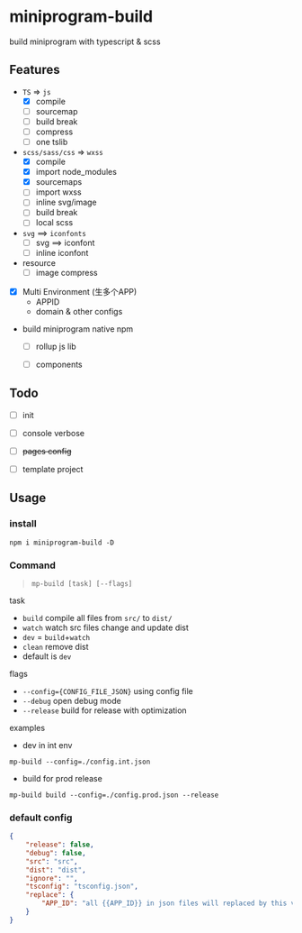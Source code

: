 # miniprogram-build

build miniprogram with typescript & scss 

## Features

* `TS` => `js`
    * [x] compile
    * [ ] sourcemap
    * [ ] build break
    * [ ] compress
    * [ ] one tslib
* `scss/sass/css` => `wxss`
    * [x] compile
    * [x] import node_modules
    * [x] sourcemaps
    * [ ] import wxss
    * [ ] inline svg/image
    * [ ] build break
    * [ ] local scss
* `svg` ==> `iconfonts`
    * [ ] svg ==> iconfont 
    * [ ] inline iconfont
* resource
    * [ ] image compress
* [x] Multi Environment (生多个APP)
    * APPID
    * domain & other configs
* build miniprogram native npm
    * [ ] rollup js lib
    * [ ] components


## Todo
* [ ] init
* [ ] console verbose
* [ ] ~~pages config~~
* [ ] template project


## Usage

### install 

```
npm i miniprogram-build -D
```

### Command

> `mp-build [task] [--flags]`

task

* `build` compile all files from `src/` to `dist/`
* `watch` watch src files change and update dist
* `dev` = `build`+`watch`
* `clean` remove dist
* default is `dev`

flags

* `--config={CONFIG_FILE_JSON}` using config file
* `--debug` open debug mode
* `--release` build for release with optimization


examples

* dev in int env
```
mp-build --config=./config.int.json 
```
* build for prod release
```
mp-build build --config=./config.prod.json --release 
```

### default config

```json
{
    "release": false,
    "debug": false,
    "src": "src",
    "dist": "dist",
    "ignore": "",
    "tsconfig": "tsconfig.json",
    "replace": {
        "APP_ID": "all {{APP_ID}} in json files will replaced by this value"
    }
}
```
